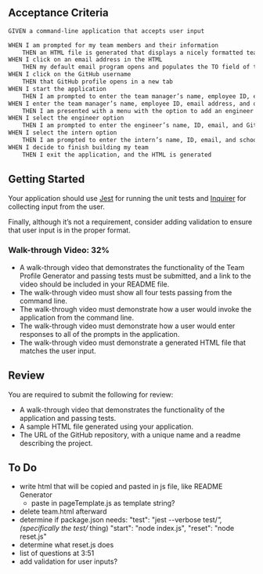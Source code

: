 ## Acceptance Criteria
```md
GIVEN a command-line application that accepts user input

WHEN I am prompted for my team members and their information
    THEN an HTML file is generated that displays a nicely formatted team roster based on user input 
WHEN I click on an email address in the HTML
    THEN my default email program opens and populates the TO field of the email with the address
WHEN I click on the GitHub username
    THEN that GitHub profile opens in a new tab
WHEN I start the application
    THEN I am prompted to enter the team manager’s name, employee ID, email address, and office number
WHEN I enter the team manager’s name, employee ID, email address, and office number
    THEN I am presented with a menu with the option to add an engineer or an intern or to finish building my team
WHEN I select the engineer option
    THEN I am prompted to enter the engineer’s name, ID, email, and GitHub username, and I am taken back to the menu
WHEN I select the intern option
    THEN I am prompted to enter the intern’s name, ID, email, and school, and I am taken back to the menu
WHEN I decide to finish building my team
    THEN I exit the application, and the HTML is generated
```

## Getting Started
Your application should use [Jest](https://www.npmjs.com/package/jest) for running the unit tests and [Inquirer](https://www.npmjs.com/package/inquirer) for collecting input from the user.

Finally, although it’s not a requirement, consider adding validation to ensure that user input is in the proper format.

### Walk-through Video: 32%
* A walk-through video that demonstrates the functionality of the Team Profile Generator and passing tests must be submitted, and a link to the video should be included in your README file.
* The walk-through video must show all four tests passing from the command line.
* The walk-through video must demonstrate how a user would invoke the application from the command line.
* The walk-through video must demonstrate how a user would enter responses to all of the prompts in the application.
* The walk-through video must demonstrate a generated HTML file that matches the user input.

## Review
You are required to submit the following for review:

* A walk-through video that demonstrates the functionality of the application and passing tests.
* A sample HTML file generated using your application.
* The URL of the GitHub repository, with a unique name and a readme describing the project.



## To Do
* write html that will be copied and pasted in js file, like README Generator
    * paste in pageTemplate.js as template string?
* delete team.html afterward
* determine if package.json needs:
    "test": "jest --verbose test/*", (specifically the test/* thing)
    "start": "node index.js",
    "reset": "node reset.js"
* determine what reset.js does
* list of questions at 3:51
* add validation for user inputs?